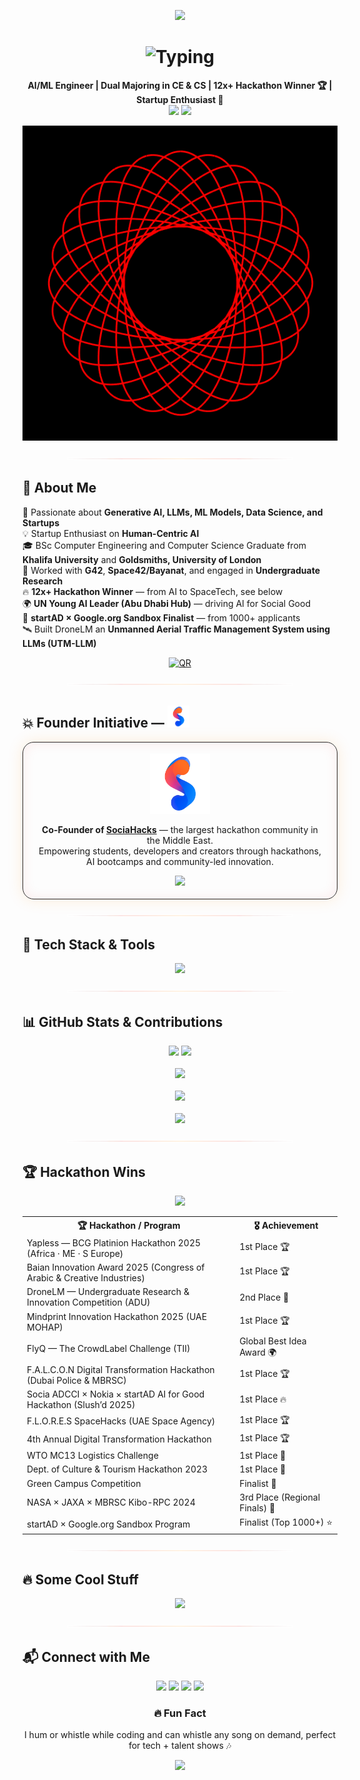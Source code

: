 <!-- HERO -->
<p align="center">
  <img src="https://capsule-render.vercel.app/api?type=waving&height=180&color=0:E10600,50:FF8C00,100:0D1117&text=Aditya%20Chatterjee&fontColor=ffffff&fontSize=48&fontAlign=50&animation=fadeIn" />
</p>

<h1 align="center">
  <img src="https://readme-typing-svg.herokuapp.com?font=Fira+Code&weight=700&size=28&pause=900&color=FF8C00&center=true&vCenter=true&width=900&height=70&lines=Hey+there!+I'm+Aditya+Chatterjee+%F0%9F%91%8B;AI+Engineer+%7C+ML+Researcher+%7C+Tech+Enthusiast" alt="Typing" />
</h1>

<p align="center">
  <strong>AI/ML Engineer | Dual Majoring in CE & CS | 12x+ Hackathon Winner 🏆 | Startup Enthusiast 🚀</strong><br/>
  <a href="https://aditya-chatterjee.com"><img src="https://img.shields.io/badge/Visit%20My%20Website-aditya--chatterjee.com-FF8C00?style=for-the-badge&logo=googlechrome&logoColor=white"/></a>
  <img src="https://komarev.com/ghpvc/?username=acditya&style=for-the-badge&color=E10600&label=Profile%20views" />
</p>

<p align="center">
  <img src="assets/hypertexture.gif" width="940" alt="texture"/>
</p>

<p align="center">
  <img src="assets/glow-divider.svg" width="72%" alt="divider"/>
</p>

## 🌟 About Me
🚀 Passionate about **Generative AI, LLMs, ML Models, Data Science, and Startups**  
💡 Startup Enthusiast on **Human-Centric AI**  
🎓 BSc Computer Engineering and Computer Science Graduate from **Khalifa University** and **Goldsmiths, University of London**  
🧠 Worked with **G42**, **Space42/Bayanat**, and engaged in **Undergraduate Research**  
🔥 **12x+ Hackathon Winner** — from AI to SpaceTech, see below  
🌍 **UN Young AI Leader (Abu Dhabi Hub)** — driving AI for Social Good  
🏁 **startAD × Google.org Sandbox Finalist** — from 1000+ applicants  
🛰️ Built DroneLM an **Unmanned Aerial Traffic Management System using LLMs (UTM-LLM)**

<p align="center">
  <a href="https://aditya-chatterjee.com"><img src="https://api.qrserver.com/v1/create-qr-code/?size=110x110&data=https://aditya-chatterjee.com" alt="QR"/></a>
</p>

<p align="center"><img src="assets/glow-divider.svg" width="72%"/></p>

## 💥 Founder Initiative — <a href="https://socia.ae"><img src="assets/socia_logo.png" height="35"/></a>
<div align="center" style="padding:18px;border-radius:18px;border:1px solid #2a2a2a;box-shadow:0 0 24px rgba(255,140,0,.15),inset 0 0 20px rgba(225,6,0,.08);max-width:860px;">
  <a href="https://socia.ae"><img src="assets/socia_logo.png" height="96" alt="SociaHacks"/></a>
  <p><strong>Co-Founder of <a href="https://socia.ae" target="_blank">SociaHacks</a></strong> — the largest hackathon community in the Middle East.<br/>
  Empowering students, developers and creators through hackathons, AI bootcamps and community-led innovation.</p>
  <a href="https://socia.ae"><img src="https://img.shields.io/badge/Join%20SociaHacks-FF8C00?style=for-the-badge&logo=thunderbird&logoColor=white"/></a>
</div>

<p align="center"><img src="assets/glow-divider.svg" width="72%"/></p>

## 🚀 Tech Stack & Tools
<p align="center">
  <img src="https://skillicons.dev/icons?i=python,c,cpp,java,javascript,ts,react,vercel,html,css,flask,django,tensorflow,pytorch,sqlite,postgresql,linux,docker,git,github&theme=dark" />
</p>

<p align="center"><img src="assets/glow-divider.svg" width="72%"/></p>

## 📊 GitHub Stats & Contributions
<div align="center">
  <img src="https://github-readme-stats-acdityas-projects.vercel.app//api?username=acditya&show_icons=true&theme=tokyonight&hide_border=true&count_private=true" height="170"/>
  <img src="https://github-readme-streak-stats.herokuapp.com?user=acditya&theme=tokyonight&hide_border=true" height="170"/>
  <br/><br/>
  <img src="https://github-readme-stats-acdityas-projects.vercel.app//api/top-langs/?username=acditya&layout=compact&theme=tokyonight&hide_border=true"/>
  <br/><br/>
  <img src="https://github-readme-activity-graph.vercel.app/graph?username=acditya&theme=tokyo-night&hide_border=true"/>
  <br/><br/>
  <img src="https://github-profile-summary-cards.vercel.app/api/cards/profile-details?username=acditya&theme=tokyonight"/>
</div>

<p align="center"><img src="assets/glow-divider.svg" width="72%"/></p>

## 🏆 Hackathon Wins
<p align="center">
  <img src="https://img.shields.io/badge/Hackathons-12x+_Winner-E10600?style=for-the-badge&logo=trophy&logoColor=white"/>
</p>

<table align="center">
  <tr><th>🏆 Hackathon / Program</th><th>🎖 Achievement</th></tr>
  <tr><td>Yapless — BCG Platinion Hackathon 2025 (Africa · ME · S Europe)</td><td>1st Place 🏆</td></tr>
  <tr><td>Baian Innovation Award 2025 (Congress of Arabic & Creative Industries)</td><td>1st Place 🏆</td></tr>
  <tr><td>DroneLM — Undergraduate Research & Innovation Competition (ADU)</td><td>2nd Place 🥈</td></tr>
  <tr><td>Mindprint Innovation Hackathon 2025 (UAE MOHAP)</td><td>1st Place 🏆</td></tr>
  <tr><td>FlyQ — The CrowdLabel Challenge (TII)</td><td>Global Best Idea Award 🌍</td></tr>
  <tr><td>F.A.L.C.O.N Digital Transformation Hackathon (Dubai Police & MBRSC)</td><td>1st Place 🏆</td></tr>
  <tr><td>Socia ADCCI × Nokia × startAD AI for Good Hackathon (Slush’d 2025)</td><td>1st Place 🔥</td></tr>
  <tr><td>F.L.O.R.E.S SpaceHacks (UAE Space Agency)</td><td>1st Place 🏆</td></tr>
  <tr><td>4th Annual Digital Transformation Hackathon</td><td>1st Place 🏆</td></tr>
  <tr><td>WTO MC13 Logistics Challenge</td><td>1st Place 🏅</td></tr>
  <tr><td>Dept. of Culture & Tourism Hackathon 2023</td><td>1st Place 🏅</td></tr>
  <tr><td>Green Campus Competition</td><td>Finalist 🌱</td></tr>
  <tr><td>NASA × JAXA × MBRSC Kibo-RPC 2024</td><td>3rd Place (Regional Finals) 🚀</td></tr>
  <tr><td>startAD × Google.org Sandbox Program</td><td>Finalist (Top 1000+) ⭐</td></tr>
</table>

<p align="center"><img src="assets/glow-divider.svg" width="72%"/></p>

## 🔥 Some Cool Stuff
<p align="center">
  <img src="https://github-profile-trophy.vercel.app/?username=acditya&theme=tokyonight&no-frame=true&margin-w=15&column=7"/>
</p>

<p align="center"><img src="assets/glow-divider.svg" width="72%"/></p>

## 📬 Connect with Me
<p align="center">
  <a href="https://linkedin.com/in/acditya"><img src="https://img.shields.io/badge/LinkedIn-0A66C2?style=for-the-badge&logo=linkedin&logoColor=white"/></a>
  <a href="mailto:achditya@gmail.com"><img src="https://img.shields.io/badge/Email-D14836?style=for-the-badge&logo=gmail&logoColor=white"/></a>
  <a href="https://github.com/acditya"><img src="https://img.shields.io/badge/GitHub-181717?style=for-the-badge&logo=github&logoColor=white"/></a>
  <a href="https://aditya-chatterjee.com"><img src="https://img.shields.io/badge/Portfolio-FF8C00?style=for-the-badge&logo=safari&logoColor=white"/></a>
</p>

<h3 align="center">🔥 Fun Fact</h3>
<p align="center">
  I hum or whistle while coding and can whistle any song on demand, perfect for tech + talent shows 🎶
</p>

<p align="center">
  <img src="https://capsule-render.vercel.app/api?type=waving&height=120&color=0:0D1117,50:FF8C00,100:E10600&section=footer" />
</p>
